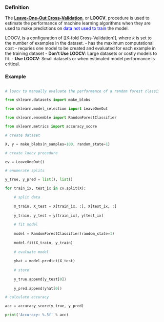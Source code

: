 ### Definition 
The [**Leave-One-Out Cross-Validation**](https://machinelearningmastery.com/loocv-for-evaluating-machine-learning-algorithms/), or **LOOCV**, procedure is used to estimate the performance of machine learning algorithms when they are used to make predictions on <span style="color:blue">data not used to train </span> the model.


 LOOCV, is a configuration of [[K-fold Cross-Validation]], where _k_ is set to the number of examples in the dataset.
	- has the maximum computational cost
	- requries one model to be created and evaluated for each example in the training dataset
	-  **Don’t Use LOOCV**: Large datasets or costly models to fit.
	-  **Use LOOCV**: Small datasets or when estimated model performance is critical.


### Example 

```python

# loocv to manually evaluate the performance of a random forest classifier

from sklearn.datasets import make_blobs

from sklearn.model_selection import LeaveOneOut

from sklearn.ensemble import RandomForestClassifier

from sklearn.metrics import accuracy_score

# create dataset

X, y = make_blobs(n_samples=100, random_state=1)

# create loocv procedure

cv = LeaveOneOut()

# enumerate splits

y_true, y_pred = list(), list()

for train_ix, test_ix in cv.split(X):

	# split data
	
	X_train, X_test = X[train_ix, :], X[test_ix, :]
	
	y_train, y_test = y[train_ix], y[test_ix]
	
	# fit model
	
	model = RandomForestClassifier(random_state=1)
	
	model.fit(X_train, y_train)
	
	# evaluate model
	
	yhat = model.predict(X_test)
	
	# store
	
	y_true.append(y_test[0])
	
	y_pred.append(yhat[0])

# calculate accuracy

acc = accuracy_score(y_true, y_pred)

print('Accuracy: %.3f' % acc)
```